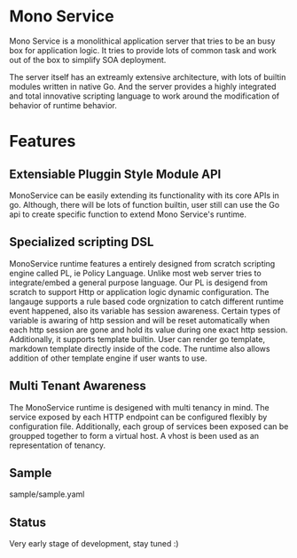 # Mono Service

Mono Service is a monolithical application server that tries to be an busy box
for application logic. It tries to provide lots of common task and work out of
the box to simplify SOA deployment. 

The server itself has an extreamly extensive architecture, with lots of builtin
modules written in native Go. And the server provides a highly integrated and
total innovative scripting language to work around the modification of behavior
of runtime behavior.


# Features

## Extensiable Pluggin Style Module API

MonoService can be easily extending its functionality with its core APIs in go.
Although, there will be lots of function builtin, user still can use the Go api
to create specific function to extend Mono Service's runtime.


## Specialized scripting DSL

MonoService runtime features a entirely designed from scratch scripting engine
called PL, ie Policy Language. Unlike most web server tries to integrate/embed
a general purpose language. Our PL is desigend from scratch to support Http or
application logic dynamic configuration. The langauge supports a rule based 
code orgnization to catch different runtime event happened, also its variable has
session awareness. Certain types of variable is awaring of http session and will
be reset automatically when each http session are gone and hold its value during
one exact http session. Additionally, it supports template builtin. User can
render go template, markdown template directly inside of the code. The runtime
also allows addition of other template engine if user wants to use. 


## Multi Tenant Awareness

The MonoService runtime is desigened with multi tenancy in mind. The service
exposed by each HTTP endpoint can be configured flexibly by configuration file.
Additionally, each group of services been exposed can be groupped together to
form a virtual host. A vhost is been used as an representation of tenancy.


## Sample

sample/sample.yaml


## Status

Very early stage of development, stay tuned :)

